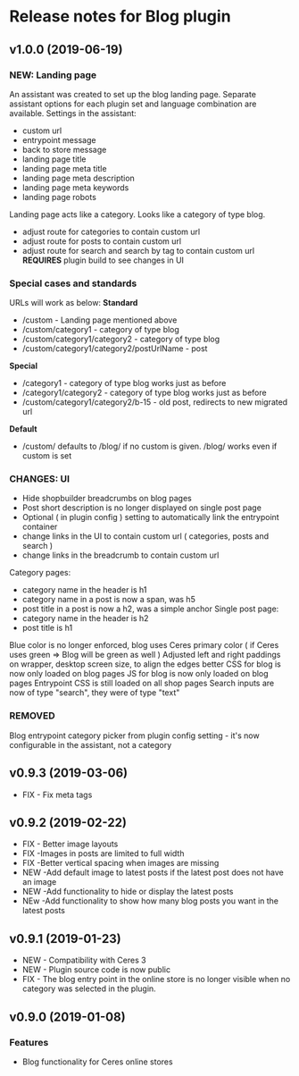 # Release notes for Blog plugin

## v1.0.0 (2019-06-19)

### NEW: Landing page
An assistant was created to set up the blog landing page. 
Separate assistant options for each plugin set and language combination are available.
Settings in the assistant:
- custom url
- entrypoint message
- back to store message
- landing page title
- landing page meta title
- landing page meta description
- landing page meta keywords
- landing page robots

Landing page acts like a category. Looks like a category of type blog.
- adjust route for categories to contain custom url
- adjust route for posts to contain custom url
- adjust route for search and search by tag to contain custom url
**REQUIRES** plugin build to see changes in UI

### Special cases and standards
URLs will work as below:
**Standard**
- /custom - Landing page mentioned above
- /custom/category1 - category of type blog
- /custom/category1/category2 - category of type blog
- /custom/category1/category2/postUrlName - post

**Special**
- /category1 - category of type blog works just as before
- /category1/category2 - category of type blog works just as before
- /custom/category1/category2/b-15 - old post, redirects to new migrated url
    
**Default**
- /custom/ defaults to /blog/ if no custom is given. /blog/ works even if custom is set


### CHANGES: UI
- Hide shopbuilder breadcrumbs on blog pages
- Post short description is no longer displayed on single post page
- Optional ( in plugin config ) setting to automatically link the entrypoint container
- change links in the UI to contain custom url ( categories, posts and search )
- change links in the breadcrumb to contain custom url

Category pages:
- category name in the header is h1
- category name in a post is now a span, was h5
- post title in a post is now a h2, was a simple anchor
Single post page:
- category name in the header is h2
- post title is h1

Blue color is no longer enforced, blog uses Ceres primary color ( if Ceres uses green => Blog will be green as well )
Adjusted left and right paddings on wrapper, desktop screen size, to align the edges better
CSS for blog is now only loaded on blog pages
JS for blog is now only loaded on blog pages
Entrypoint CSS is still loaded on all shop pages
Search inputs are now of type "search", they were of type "text"

### REMOVED
Blog entrypoint category picker from plugin config setting - it's now configurable in the assistant, not a category


## v0.9.3 (2019-03-06)

- FIX - Fix meta tags


## v0.9.2 (2019-02-22)

- FIX - Better image layouts
- FIX -Images in posts are limited to full width
- FIX -Better vertical spacing when images are missing
- NEW -Add default image to latest posts if the latest post does not have an image
- NEW -Add functionality to hide or display the latest posts
- NEw -Add functionality to show how many blog posts you want in the latest posts

## v0.9.1 (2019-01-23)

- NEW - Compatibility with Ceres 3
- NEW - Plugin source code is now public
- FIX - The blog entry point in the online store is no longer visible when no category was selected in the plugin.

## v0.9.0 (2019-01-08)

### Features

- Blog functionality for Ceres online stores
